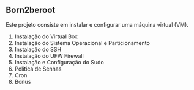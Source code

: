 ## Born2beroot

Este projeto consiste em instalar e configurar uma máquina virtual (VM). 

1) Instalação do Virtual Box
2) Instalação do Sistema Operacional e Particionamento
3) Instalação do SSH
4) Instalação do UFW Firewall
5) Instalação e Configuração do Sudo
6) Política de Senhas
7) Cron
8) Bonus
